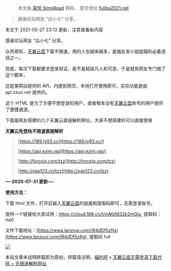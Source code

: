 > 本文由 [简悦 SimpRead](http://ksria.com/simpread/) 转码， 原文地址 [fuliba2021.net](https://fuliba2021.net/tianyi.html)

> 感谢论坛网友 “瓜小七” 分享。

本文于 2021-05-27 23:13 更新，注意查看新内容

感谢论坛网友 “瓜小七” 分享。

众所周知，[天翼云盘](https://fuliba2021.net/tag/%e5%a4%a9%e7%bf%bc%e4%ba%91%e7%9b%98 "View all posts in 天翼云盘")下载不限速，用的人也越来越多，是福友发小姐姐福利必备途径之一。

但是，每次下载都要求登录验证，是不是超级凡人和可恶，于是就有网友专门做了这个脚本，

这是某网站提供的 API，内嵌到网页，本地打开使用即可，实际功能是由 api.zzux.net 提供的。

这个 HTML 是为了方便不想登录的用户，或者根本没有[天翼云盘](https://fuliba2021.net/tag/%e5%a4%a9%e7%bf%bc%e4%ba%91%e7%9b%98 "View all posts in 天翼云盘")账号的用户提供了便捷通道。

下面是网友搭建的几个天翼云直链解析网址，大家不想搭建的可以直接使用

**天翼云免登陆不限速直链解析**

> [https://189.ly93.cc](https://189.ly93.cc/)
> 
> [https://api.ezini.vip](https://api.ezini.vip/)
> 
> [http://fxrcxjq.com/tzz](http://fxrcxjq.com/tzz)
> 
> [http://xgp123.cn/tzz](http://xgp123.cn/tzz)

**—-2020-07-31 更新—-**

**使用方法：**

下载 html 文件，打开后输入[天翼云盘](https://fuliba2021.net/tag/%e5%a4%a9%e7%bf%bc%e4%ba%91%e7%9b%98 "View all posts in 天翼云盘")的链接和提取码即可，无需登录账号。

提供一个链接给大家试用：https://cloud.189.cn/t/mMzM32b2mQju  提取码：rte0

文件下载地址：[https://wwa.lanzoui.com/iR4dDf5zflg](https://wwa.lanzoui.com/iR4dDf5zflg)  提取码 fuli

![](https://tva3.sinaimg.cn/large/008akLkqgy1ghabb6iq9vj30zp0lkabc.jpg)

本站文章未说明转载即为原创，转载请注明，[福利吧](https://fuliba2021.net/) » [天翼云盘无需登录下载代码 + 无限速解析网址](https://fuliba2021.net/tianyi.html)